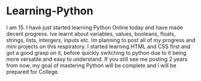 # Learning-Python
I am 15. I have just started learning Python Online today and have made decent progress. Ive learnt about variables, values, booleans, floats, strings, lists, intergers, inputs etc.
Im planning to post all of my progress and mini projects on this respiratory.
I started learning HTML and CSS first and got a good grasp on it, before quickly switching to python due to it being more versatile and easy to understand. 
If you still see me posting 2 years from now, my goal of mastering Python will be complete and i will be prepared for College.